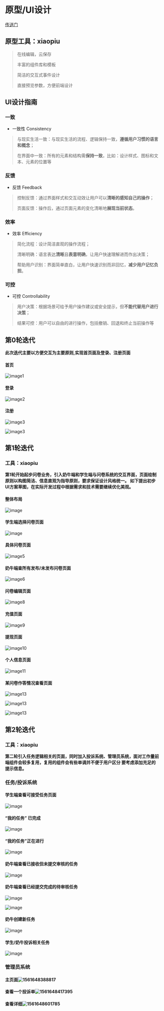 

# 原型/UI设计

[传送门](https://www.xiaopiu.com/project?proid=5cc14ff16967a47ec7cab842)

## 原型工具：xiaopiu
 >在线编辑，云保存
 >
 >丰富的组件库和模板
 >
 >简洁的交互式事件设计
 >
 >直接预览参数，方便前端设计
 
## UI设计指南
  
  ### 一致
* 一致性 Consistency
> 与现实生活一致：与现实生活的流程、逻辑保持一致，**遵循用户习惯的语言和概念**；
>
> 在界面中一致：所有的元素和结构需**保持一致**，比如：设计样式、图标和文本、元素的位置等

  ### 反馈
* 反馈 Feedback
>控制反馈：通过界面样式和交互动效让用户可以**清晰的感知自己的操作**；
>
>页面反馈：操作后，通过页面元素的变化清晰地**展现当前状态**。

  ### 效率
* 效率 Efficiency
>简化流程：设计简洁直观的操作流程；
>
>清晰明确：语言表达**清晰**且**表意明确**，让用户快速理解进而作出决策；
>
>帮助用户识别：界面简单直白，让用户快速识别而非回忆，**减少用户记忆负担**。

  ### 可控
* 可控 Controllability
> 用户决策：根据场景可给予用户操作建议或安全提示，但**不能代替用户进行决策**；
>
> 结果可控：用户可以自由的进行操作，包括撤销、回退和终止当前操作等


## 第0轮迭代

**此次迭代主要以方便交互为主要原则,实现首页面及登录、注册页面**



#### 首页

![image1](images/image1.png)
     


#### 登录

![image2](images/image2.png)
     
    
    
    
#### 注册   

![image3](images/image3.png)

![image3](images/image3-1.png)

## 第1轮迭代
### 工具：xiaopiu

**第1轮开始起步问卷业务，引入奶牛端和学生端与问卷系统的交互界面，页面绘制原则以构图简洁、信息直观为指导原则，要求保证设计风格统一。
如下提出初步UI方案草图，在实际开发过程中根据需求和技术需要继续优化美观。**

#### 整体布局

![image](images/image14.png)

#### 学生端选择问卷页面

![image](images/image16.png)


#### 具体问卷页面

![image5](images/image17.png)

#### 奶牛端查所有发布/未发布问卷页面

![image6](images/image6.png)


#### 问卷编辑页面

![image8](images/image18.png)

#### 充值页面

![image9](images/image8.png)

#### 提现页面

![image10](images/image9.png)

#### 个人信息页面

![image11](images/image11.png)


#### 某问卷作答情况查看页面

![image13](images/image21.png)

![image13](images/image22.png)

![image13](images/image23.png)

## 第2轮迭代
### 工具：xiaopiu

**第二轮引入任务逻辑相关的页面，同时加入投诉系统、管理员系统，面对工作量前端组件会较多复用，复用的组件会有些单调并不便于用户区分
 要考虑添加充足的提示信息。**

### 任务/投诉系统
#### 学生端查看可接受任务页面
 
![image](images/image24.png)

#### “我的任务” 已完成

![image](images/image26.png)

#### “我的任务”正在进行

![image](images/image25.png)

#### 奶牛端查看已接收但未提交审核的任务

![image](images/image27.png)

#### 奶牛端查看已经提交完成的待审核任务

![image](images/image28-1.png)

![image](images/image28.png)

#### 奶牛创建新任务

![image](images/image29.png)

#### 学生/奶牛投诉相关任务

![image](images/image30.png)
 

### 管理员系统
 
 #### 主页面![1561648388817](../project/assets/1561648388817.png)

 #### 查看一个投诉单![1561648417395](../project/assets/1561648417395.png)

 #### 查看详细![1561648601785](../project/assets/1561648601785.png)







 

